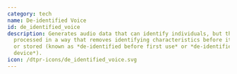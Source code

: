 ```yaml
---
category: tech
name: De-identified Voice
id: de_identified_voice
description: Generates audio data that can identify individuals, but the data is
  processed in a way that removes identifying characteristics before it is used
  or stored (known as *de-identified before first use* or *de-identified on
  device*). 
icon: /dtpr-icons/de_identified_voice.svg
---
```

